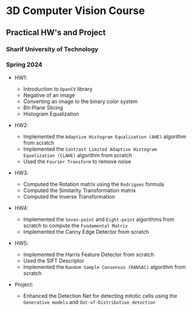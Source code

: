 # 3D Computer Vision Course

## Practical HW's and Project

### Sharif University of Technology

### Spring 2024

- HW1:

  - Introduction to `OpenCV` library
  - Negative of an image
  - Converting an image to the binary color system
  - Bit-Plane Slicing
  - Histogram Equalization

- HW2:

  - Implemented the `Adaptive Histogram Equalization (AHE)` algorithm from scratch
  - Implemented the `Contrast Limited Adaptive Histogram Equalization (CLAHE)` algorithm from scratch
  - Used the `Fourier Transform` to remove noise

- HW3:

  - Computed the Rotation matrix using the `Rodrigues` formula
  - Computed the Similarity Transformation matrix
  - Computed the Inverse Transformation

- HW4:

  - Implemented the `Seven-point` and `Eight-point` algorithms from scratch to compute the `Fundamental Matrix`
  - Implemented the Canny Edge Detector from scratch

- HW5:

  - Implemented the Harris Feature Detector from scratch
  - Used the SIFT Descriptor
  - Implemented the `Random Sample Consensus (RANSAC)` algorithm from scratch

- Project:
  - Enhanced the Detection Net for detecting mitotic cells using the `Generative models` and `Out-of-Distribution detection`
